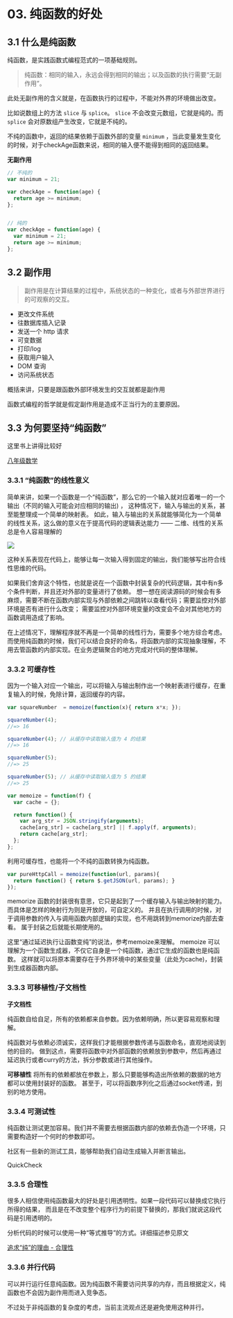 # 03. 纯函数的好处


## 3.1 什么是纯函数

纯函数，是实践函数式编程范式的一项基础规则。

> 纯函数：相同的输入，永远会得到相同的输出；以及函数的执行需要“无副作用”。

此处无副作用的含义就是，在函数执行的过程中，不能对外界的环境做出改变。

比如说数组上的方法 `slice` 与 `splice`。 `slice` 不会改变元数组，它就是纯的。而 `splice` 会对原数组产生改变，它就是不纯的。

不纯的函数中，返回的结果依赖于函数外部的变量 `minimum` ，当此变量发生变化的时候，对于checkAge函数来说，相同的输入便不能得到相同的返回结果。

**无副作用**
```javascript
// 不纯的
var minimum = 21;

var checkAge = function(age) {
  return age >= minimum;
};


// 纯的
var checkAge = function(age) {
  var minimum = 21;
  return age >= minimum;
};
```
## 3.2 副作用

> 副作用是在计算结果的过程中，系统状态的一种变化，或者与外部世界进行的可观察的交互。

- 更改文件系统
- 往数据库插入记录
- 发送一个 http 请求
- 可变数据
- 打印/log
- 获取用户输入
- DOM 查询
- 访问系统状态

概括来讲，只要是跟函数外部环境发生的交互就都是副作用

函数式编程的哲学就是假定副作用是造成不正当行为的主要原因。

## 3.3 为何要坚持“纯函数”

这里书上讲得比较好 

[八年级数学](https://llh911001.gitbooks.io/mostly-adequate-guide-chinese/content/ch3.html#%E8%BF%BD%E6%B1%82%E2%80%9C%E7%BA%AF%E2%80%9D%E7%9A%84%E7%90%86%E7%94%B1)

### 3.3.1 “纯函数”的线性意义

简单来讲，如果一个函数是一个“纯函数”，那么它的一个输入就对应着唯一的一个输出（不同的输入可能会对应相同的输出) ，
这种情况下，输入与输出的关系，甚至能整理成一个简单的映射表。
如此，输入与输出的关系就能够简化为一个简单的线性关系，这么做的意义在于提高代码的逻辑表达能力 —— 二维、线性的关系总是令人容易理解的

![](https://llh911001.gitbooks.io/mostly-adequate-guide-chinese/content/images/fn_graph.png)

这种关系表现在代码上，能够让每一次输入得到固定的输出，我们能够写出符合线性思维的代码。

如果我们舍弃这个特性，也就是说在一个函数中封装复杂的代码逻辑，其中有n多个条件判断，并且还对外部的变量进行了依赖。
想一想在阅读源码的时候会有多麻烦，需要不断在函数内部实现与外部依赖之间跳转以查看代码；需要监控对外部环境是否有进行什么改变；
需要监控对外部环境变量的改变会不会对其他地方的函数调用造成了影响。

在上述情况下，理解程序就不再是一个简单的线性行为，需要多个地方综合考虑。
而使用纯函数的时候，我们可以结合良好的命名，将函数内部的实现抽象理解，不用去管函数的内部实现。在业务逻辑聚合的地方完成对代码的整体理解。

### 3.3.2 可缓存性

因为一个输入对应一个输出，可以将输入与输出制作出一个映射表进行缓存，在重复输入的时候，免除计算，返回缓存的内容。

```javascript
var squareNumber  = memoize(function(x){ return x*x; });

squareNumber(4);
//=> 16

squareNumber(4); // 从缓存中读取输入值为 4 的结果
//=> 16

squareNumber(5);
//=> 25

squareNumber(5); // 从缓存中读取输入值为 5 的结果
//=> 25

var memoize = function(f) {
  var cache = {};

  return function() {
    var arg_str = JSON.stringify(arguments);
    cache[arg_str] = cache[arg_str] || f.apply(f, arguments);
    return cache[arg_str];
  };
};

```
利用可缓存性，也能将一个不纯的函数转换为纯函数。

```javascript
var pureHttpCall = memoize(function(url, params){
  return function() { return $.getJSON(url, params); }
});
```
memorize 函数的封装很有意思，它只是起到了一个缓存输入与输出映射的能力。而具体是怎样的映射行为则是开放的，可自定义的。
并且在执行调用的时候，对于调用参数的传入与调用函数内部逻辑的实现，也不用跳转到memorize内部去查看。
属于封装之后就能长期使用的。

这里“通过延迟执行让函数变纯”的说法，参考memoize来理解。
memoize 可以理解为一个函数生成器，不仅它自身是一个纯函数，通过它生成的函数也是纯函数。
这样就可以将原本需要存在于外界环境中的某些变量（此处为cache)，封装到生成器函数内部。



### 3.3.3 可移植性/子文档性

**子文档性**

纯函数自给自足，所有的依赖都来自参数。因为依赖明确，所以更容易观察和理解。

纯函数对与依赖必须诚实，这样我们才能根据参数传递与函数命名，直观地阅读到他的目的。
做到这点，需要将函数中对外部函数的依赖放到参数中，然后再通过延迟执行或者curry的方法，拆分参数或进行其他操作。

**可移植性**
将所有的依赖都放在参数上，那么只要能够构造出所依赖的数据的地方都可以使用封装好的函数。
甚至于，可以将函数序列化之后通过socket传递，到别的地方使用。

### 3.3.4 可测试性

纯函数让测试更加容易。我们并不需要去根据函数内部的依赖去伪造一个环境，只需要构造好一个何时的参数即可。

社区有一些新的测试工具，能够帮助我们自动生成输入并断言输出。

QuickCheck 

### 3.3.5 合理性

很多人相信使用纯函数最大的好处是引用透明性。如果一段代码可以替换成它执行所得的结果，
而且是在不改变整个程序行为的前提下替换的，那我们就说这段代码是引用透明的。

分析代码的时候可以使用一种“等式推导”的方式。详细描述参见原文

[追求“纯”的理由 - 合理性](https://llh911001.gitbooks.io/mostly-adequate-guide-chinese/content/ch3.html#%E6%80%BB%E7%BB%93)

### 3.3.6 并行代码

可以并行运行任意纯函数。因为纯函数不需要访问共享的内存，而且根据定义，纯函数也不会因为副作用而进入竞争态。

不过处于非纯函数的复杂度的考虑，当前主流观点还是避免使用这种并行。







